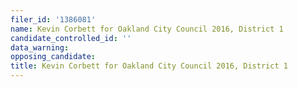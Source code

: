 ```yaml
---
filer_id: '1386081'
name: Kevin Corbett for Oakland City Council 2016, District 1
candidate_controlled_id: ''
data_warning: 
opposing_candidate: 
title: Kevin Corbett for Oakland City Council 2016, District 1
---
```

